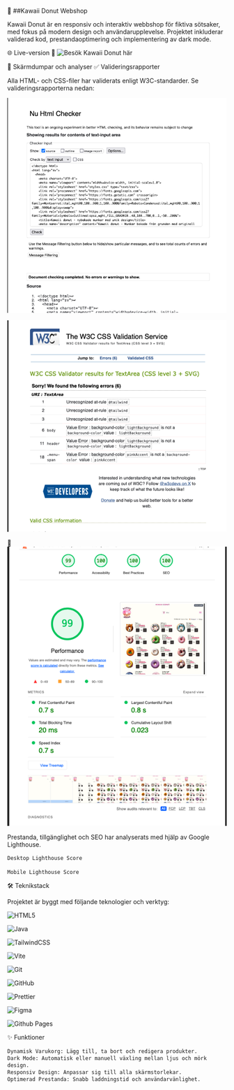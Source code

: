 🧁 ##Kawaii Donut Webshop

Kawaii Donut är en responsiv och interaktiv webbshop för fiktiva sötsaker, med fokus på modern design och användarupplevelse. Projektet inkluderar validerad kod, prestandaoptimering och implementering av dark mode.

🌐 Live-version
🔗 ![Besök Kawaii Donut här](https://medieinstitutet.github.io/fed24d-js-intro-inl-1-webshop-CatrinTQ/)

📸 Skärmdumpar och analyser
✅ Valideringsrapporter

Alla HTML- och CSS-filer har validerats enligt W3C-standarder. Se valideringsrapporterna nedan:

![HTML Validator](public/validation/HTML-validation.png)

![CSS Validator](public/validation/CSS-validation.png)

🚀 ![Lighthouse-analys](public/validation/lighthouse-desktop.png)

Prestanda, tillgänglighet och SEO har analyserats med hjälp av Google Lighthouse.

    Desktop Lighthouse Score

    Mobile Lighthouse Score

🛠️ Teknikstack

Projektet är byggt med följande teknologier och verktyg:

![HTML5](https://img.shields.io/badge/html5-%23E34F26.svg?style=for-the-badge&logo=html5&logoColor=white)

![Java](https://img.shields.io/badge/java-%23ED8B00.svg?style=for-the-badge&logo=openjdk&logoColor=white)

![TailwindCSS](https://img.shields.io/badge/tailwindcss-%2338B2AC.svg?style=for-the-badge&logo=tailwind-css&logoColor=white) 
    
![Vite](https://img.shields.io/badge/vite-%23646CFF.svg?style=for-the-badge&logo=vite&logoColor=white) 

![Git](https://img.shields.io/badge/git-%23F05033.svg?style=for-the-badge&logo=git&logoColor=white)

![GitHub](https://img.shields.io/badge/github-%23121011.svg?style=for-the-badge&logo=github&logoColor=white)

![Prettier](https://img.shields.io/badge/prettier-%23F7B93E.svg?style=for-the-badge&logo=prettier&logoColor=black)

![Figma](https://img.shields.io/badge/figma-%23F24E1E.svg?style=for-the-badge&logo=figma&logoColor=white)

![Github Pages](https://img.shields.io/badge/github%20pages-121013?style=for-the-badge&logo=github&logoColor=white)

✨ Funktioner

    Dynamisk Varukorg: Lägg till, ta bort och redigera produkter.
    Dark Mode: Automatisk eller manuell växling mellan ljus och mörk design.
    Responsiv Design: Anpassar sig till alla skärmstorlekar.
    Optimerad Prestanda: Snabb laddningstid och användarvänlighet.

